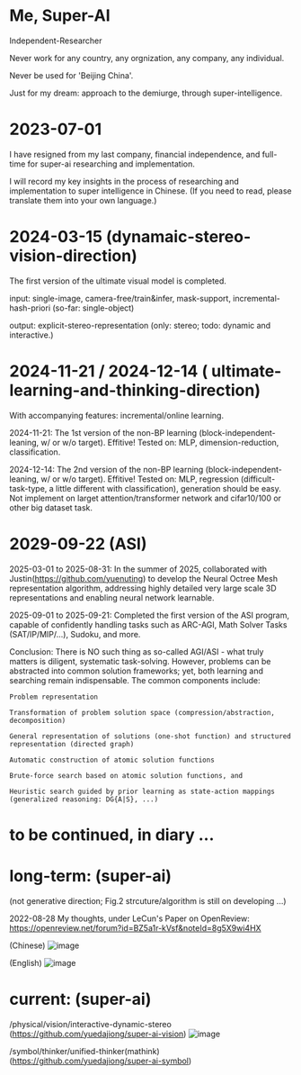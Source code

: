 # Me, Super-AI
  Independent-Researcher
  
  Never work for any country, any orgnization, any company, any individual.
  
  Never be used for 'Beijing China'.

  Just for my dream: approach to the demiurge, through super-intelligence. 
  
# 2023-07-01

  I have resigned from my last company, financial independence, and full-time for super-ai researching and implementation.
  
  I will record my key insights in the process of researching and implementation to super intelligence in Chinese.
  (If you need to read, please translate them into your own language.)

# 2024-03-15 (dynamaic-stereo-vision-direction)

  The first version of the ultimate visual model is completed.
  
  input: single-image, camera-free/train&infer, mask-support, incremental-hash-priori (so-far: single-object)
  
  output: explicit-stereo-representation (only: stereo; todo: dynamic and interactive.)

# 2024-11-21 / 2024-12-14 (<brain-like> ultimate-learning-and-thinking-direction)

  With accompanying features: incremental/online learning.
  
  2024-11-21: The 1st version of the non-BP learning (block-independent-leaning, w/ or w/o target). Effitive! Tested on: MLP, dimension-reduction, classification.
  
  2024-12-14: The 2nd version of the non-BP learning (block-independent-leaning, w/ or w/o target). Effitive! Tested on: MLP, regression (difficult-task-type, a little different with classification), generation should be easy. Not implement on larget attention/transformer network and  cifar10/100 or other big dataset task.
  
# 2029-09-22 (ASI)
  2025-03-01 to 2025-08-31: In the summer of 2025, collaborated with Justin(https://github.com/yuenuting) to develop the Neural Octree Mesh representation algorithm, addressing highly detailed very large scale 3D representations and enabling neural network learnable.   
  
  2025-09-01 to 2025-09-21: Completed the first version of the ASI program, capable of confidently handling tasks such as ARC-AGI, Math Solver Tasks (SAT/IP/MIP/...), Sudoku, and more.
  
  Conclusion: There is NO such thing as so-called AGI/ASI - what truly matters is diligent, systematic task-solving. However, problems can be abstracted into common solution frameworks; yet, both learning and searching remain indispensable. The common components include:
  
    Problem representation
    
    Transformation of problem solution space (compression/abstraction, decomposition)
    
    General representation of solutions (one-shot function) and structured representation (directed graph)
    
    Automatic construction of atomic solution functions
    
    Brute-force search based on atomic solution functions, and
    
    Heuristic search guided by prior learning as state-action mappings (generalized reasoning: DG{A|S}, ...)


# to be continued, in diary ...

# long-term: (super-ai) 
(not generative direction; Fig.2 strcuture/algorithm is still on developing ...)

2022-08-28 My thoughts, under LeCun's Paper on OpenReview:  https://openreview.net/forum?id=BZ5a1r-kVsf&noteId=8g5X9wi4HX

(Chinese)
![image](https://github.com/yuedajiong/super-ai/assets/52232153/a43fb2c3-963c-40be-a3fa-0f1134151419)

(English)
![image](https://github.com/yuedajiong/super-ai/assets/52232153/7099d885-4fc6-41a4-954a-c3f5b9fe9af8)


# current: (super-ai)
/physical/vision/interactive-dynamic-stereo  (https://github.com/yuedajiong/super-ai-vision)
![image](https://github.com/yuedajiong/super-ai/assets/52232153/176fe1cd-5328-49e7-a896-a50747b261df)


/symbol/thinker/unified-thinker(mathink)  (https://github.com/yuedajiong/super-ai-symbol)

